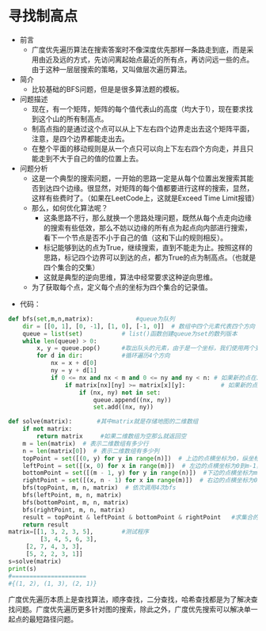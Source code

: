 # 寻找制高点
- 前言
    - 广度优先遍历算法在搜索答案时不像深度优先那样一条路走到底，而是采用由近及远的方式，先访问离起始点最近的所有点，再访问远一些的点。由于这种一层层搜索的策略，又叫做层次遍历算法。
- 简介
	- 比较基础的BFS问题，但是是很多算法题的模板。
- 问题描述
	- 现在，有一个矩阵，矩阵的每个值代表山的高度（均大于1），现在要求找到这个山的所有制高点。
	- 制高点指的是通过这个点可以从上下左右四个边界走出去这个矩阵平面，注意，是四个边界都能走出去。
	- 在整个平面的移动规则是从一个点只可以向上下左右四个方向走，并且只能走到不大于自己的值的位置上去。
- 问题分析
	- 这是一个典型的搜索问题，一开始的思路一定是从每个位置出发搜索其能否到达四个边缘。很显然，对矩阵的每个值都要进行这样的搜索，显然，这样有些费时了。（如果在LeetCode上，这就是Exceed Time Limit报错）
	- 那么，如何优化算法呢？
		- 这条思路不行，那么就换一个思路处理问题，既然从每个点走向边缘的搜索有些低效，那么不妨以边缘的所有点为起点向内部进行搜索，看下一个节点是否不小于自己的值（这和下山的规则相反）。
		- 标记能够到达的点为True，继续搜索，直到不能走为止。按照这样的思路，标记四个边界可以到达的点，都为True的点为制高点。（也就是四个集合的交集）
		- 这就是典型的逆向思维，算法中经常要求这种逆向思维。
	- 为了获取每个点，定义每个点的坐标为四个集合的记录值。  
* 代码：
```python
def bfs(set,m,n,matrix):           	#queue为队列
	dir = [[0, 1], [0, -1], [1, 0], [-1, 0]]  # 数组中四个元素代表四个方向
	queue = list(set)  			# list()函数创建queue为set的数列版本
	while len(queue) > 0:
	    x, y = queue.pop()  	#取出队头的元素，由于是一个坐标，我们使用两个变量来接收
	    for d in dir:			#循环遍历4个方向
	        nx = x + d[0]
	        ny = y + d[1]
	        if 0 <= nx and nx < m and 0 <= ny and ny < n: # 如果新的点在二位数组内
	            if matrix[nx][ny] >= matrix[x][y]:  		# 如果新的点比原点高则可以走
	                if (nx, ny) not in set:
	                    queue.append((nx, ny))
	                    set.add((nx, ny))

def solve(matrix):       #其中matrix就是存储地图的二维数组
	if not matrix:
		return matrix     #如果二维数组为空那么就返回空
	m = len(matrix)  # 表示二维数组有多少行
	n = len(matrix[0])  # 表示二维数组有多少列
	topPoint = set([(0, y) for y in range(n)])  # 上边的点横坐标为0，纵坐标为0到n-1
	leftPoint = set([(x, 0) for x in range(m)])  # 左边的点横坐标为0到m-1，纵坐标为0
	bottomPoint = set([(m - 1, y) for y in range(n)])  #下边的点横坐标为m-1，纵坐标为0到n-1
	rightPoint = set([(x, n - 1) for x in range(m)])  # 右边的点横坐标为0到m-1，纵坐标为n-1
	bfs(topPoint, m, n, matrix)  # 依次调用4次bfs
	bfs(leftPoint, m, n, matrix)
	bfs(bottomPoint, m, n, matrix)
	bfs(rightPoint, m, n, matrix)
	result = topPoint & leftPoint & bottomPoint & rightPoint   #求集合的交集
	return result
matrix=[[1, 3, 2, 3, 5],		#测试程序
		 [3, 4, 5, 6, 3],
	 [2, 7, 4, 3, 3],
  	 [5, 2, 2, 3, 1]]
s=solve(matrix)
print(s)
#=====================
#{(1, 2), (1, 3), (2, 1)}
```
广度优先遍历本质上是查找算法，顺序查找，二分查找，哈希查找都是为了解决查找问题。广度优先遍历更多针对图的搜索，除此之外，广度优先搜索可以解决单一起点的最短路径问题。
